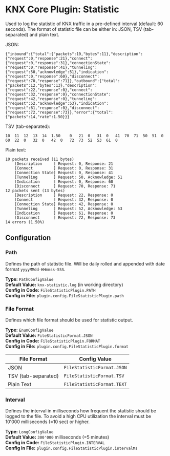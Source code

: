 # KNX Core Plugin: Statistic

Used to log the statistic of KNX traffic in a pre-defined interval (default: 60 seconds).
The format of statistic file can be either in: JSON, TSV (tab-separated) and plain text.

JSON:
```
{"inbound":{"total":{"packets":10,"bytes":11},"description":{"request":0,"response":21},"connect":{"request":0,"response":31},"connectionState":{"request":0,"response":41},"tunneling":{"request":50,"acknowledge":51},"indication":{"request":0,"response":60},"disconnect":{"request":70,"response":71}},"outbound":{"total":{"packets":12,"bytes":13},"description":{"request":22,"response":0},"connect":{"request":32,"response":0},"connectionState":{"request":42,"response":0},"tunneling":{"request":52,"acknowledge":53},"indication":{"request":61,"response":0},"disconnect":{"request":72,"response":73}},"error":{"total":{"packets":14,"rate":1.50}}}
```

TSV (tab-separated):
```
10	11	12	13	14	1.50	0	21	0	31	0	41	70	71	50	51	0	60	22	0	32	0	42	0	72	73	52	53	61	0
```

Plain text:
```
10 packets received (11 bytes)
	[Description     ] Request: 0, Response: 21
	[Connect         ] Request: 0, Response: 31
	[Connection State] Request: 0, Response: 41
	[Tunneling       ] Request: 50, Acknowledge: 51
	[Indication      ] Request: 0, Response: 60
	[Disconnect      ] Request: 70, Response: 71
12 packets sent (13 bytes)
	[Description     ] Request: 22, Response: 0
	[Connect         ] Request: 32, Response: 0
	[Connection State] Request: 42, Response: 0
	[Tunneling       ] Request: 52, Acknowledge: 53
	[Indication      ] Request: 61, Response: 0
	[Disconnect      ] Request: 72, Response: 73
14 errors (1.50%)
```

## Configuration

### Path

Defines the path of statistic file. Will be daily rolled and appended with date format `yyyyMMdd-HHmmss-SSS`.

**Type:** `PathConfigValue` \
**Default Value:** `knx-statistic.log` (in working directory) \
**Config in Code:** `FileStatisticPlugin.PATH`  \
**Config in File:** `plugin.config.FileStatisticPlugin.path`

### File Format

Defines which file format should be used for statistic output.

**Type:** `EnumConfigValue` \
**Default Value:** `FileStatisticFormat.JSON` \
**Config in Code:** `FileStatisticPlugin.FORMAT` \
**Config in File:** `plugin.config.FileStatisticPlugin.format`

| File Format | Config Value |
| --- | --- |
| JSON | `FileStatisticFormat.JSON` |
| TSV (tab-separated) | `FileStatisticFormat.TSV` |
| Plain Text | `FileStatisticFormat.TEXT` |

### Interval

Defines the interval in milliseconds how frequent the statistic should be 
logged to the file. To avoid a high CPU utilization the interval must be
10'000 milliseconds (=10 sec) or higher.

**Type:** `LongConfigValue` \
**Default Value:** `300'000` milliseconds (=5 minutes) \
**Config in Code:** `FileStatisticPlugin.INTERVAL` \
**Config in File:** `plugin.config.FileStatisticPlugin.intervalMs`
